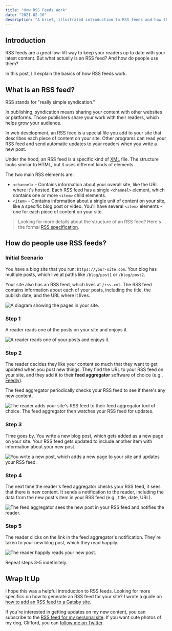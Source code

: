 ```yaml
---
title: "How RSS Feeds Work"
date: "2021-02-10"
description: "A brief, illustrated introduction to RSS feeds and how they work."
---
```


## Introduction

RSS feeds are a great low-lift way to keep your readers up to date with your latest content. But what actually is an RSS feed? And how do people use them?

In this post, I'll explain the basics of how RSS feeds work.
## What is an RSS feed?

RSS stands for "really simple syndication."

In publishing, syndication means sharing your content with other websites or platforms. Those publishers share your work with their readers, which helps grow your audience.

In web development, an RSS feed is a special file you add to your site that describes each piece of content on your site. Other programs can read your RSS feed and send automatic updates to your readers when you write a new post.

Under the hood, an RSS feed is a specific kind of [XML](https://developer.mozilla.org/en-US/docs/Web/XML/XML_introduction) file. The structure looks similar to HTML, but it uses different kinds of elements.

The two main RSS elements are:

* `<channel>` - Contains information about your overall site, like the URL where it's hosted. Each RSS feed has a single `<channel>` element, which contains one or more `<item>` child elements.
* `<item>` - Contains information about a single unit of content on your site, like a specific blog post or video. You'll have several `<item>` elements - one for each piece of content on your site.

> Looking for more details about the structure of an RSS feed? Here's the formal [RSS specification](https://www.rssboard.org/rss-specification).

## How do people use RSS feeds?

### Initial Scenario

You have a blog site that you run: `https://your-site.com`. Your blog has multiple posts, which live at paths like `/blog/post1` or `/blog/post2`.

Your site also has an RSS feed, which lives at `/rss.xml`. The RSS feed contains information about each of your posts, including the title, the publish date, and the URL where it lives.

![A diagram showing the pages in your site.](./step-0.png)

### Step 1

A reader reads one of the posts on your site and enjoys it.

![A reader reads one of your posts and enjoys it.](./step-1.png)

### Step 2

The reader decides they like your content so much that they want to get updated when you post new things. They find the URL to your RSS feed on your site, and they add it to their **feed aggregator** software of choice (e.g., [Feedly](https://feedly.com/)).

The feed aggregator periodically checks your RSS feed to see if there's any new content.

![The reader adds your site's RSS feed to their feed aggregator tool of choice. The feed aggregator then watches your RSS feed for updates.](./step-2.png)

### Step 3

Time goes by. You write a new blog post, which gets added as a new page on your site. Your RSS feed gets updated to include another item with information about your new post.

![You write a new post, which adds a new page to your site and updates your RSS feed.](./step-3.png)

### Step 4

The next time the reader's feed aggregator checks your RSS feed, it sees that there is new content. It sends a notification to the reader, including the data from the new post's item in your RSS feed (e.g., title, date, URL).

![The feed aggregator sees the new post in your RSS feed and notifies the reader.](./step-4.png)

### Step 5

The reader clicks on the link in the feed aggregator's notification. They're taken to your new blog post, which they read happily.

![The reader happily reads your new post.](./step-5.png)

Repeat steps 3-5 indefinitely.

## Wrap It Up

I hope this was a helpful introduction to RSS feeds. Looking for more specifics on how to generate an RSS feed for your site? I wrote a guide on [how to add an RSS feed to a Gatsby site](/blog/gatsby-rss-feed).

If you're interested in getting updates on my new content, you can subscribe to the [RSS feed for my personal site](/rss.xml). If you want cute photos of my dog, Clifford, you can [follow me on Twitter](https://twitter.com/meganesulli).